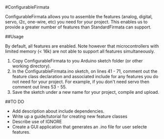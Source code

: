 #ConfigurableFirmata

ConfigurableFirmata allows you to assemble the features (analog, digital,
servo, i2c, one-wire, etc) you need for your project. This enables us to
provide a greater number of features than StandardFirmata can support.

##Usage

By default, all features are enabled. Note however that microcontrollers with
limited memory (< 16k) are not able to support all features simultaneously.

1. Copy ConfigurableFirmata to you Arduino sketch folder (or other working 
directory).
2. In the ConfigurableFirmata.ino sketch, on lines 41 - 71, comment out the 
feature class declaration and associated include for any features you do not 
need for your project. For example, if you don't need servo then comment out 
lines 53 - 55.
3. Save the sketch under a new name for your project, compile and upload.


##TO DO

- Add description about include dependencies.
- Write up a guide/tutorial for creating new feature classes
- Describe use of IGNORE
- Create a GUI application that generates an .ino file for user selecte features.
